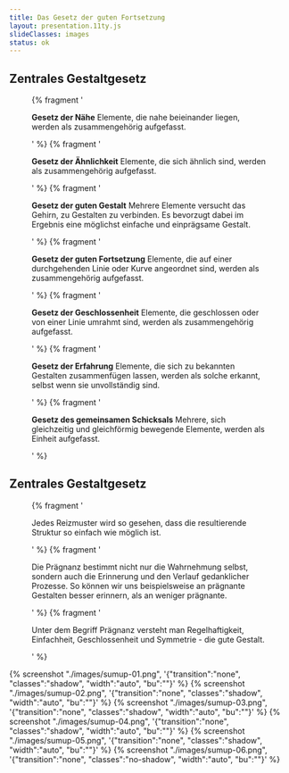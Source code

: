 ```yaml
---
title: Das Gesetz der guten Fortsetzung
layout: presentation.11ty.js
slideClasses: images
status: ok
---
```



<section class="simple">
  <div>
  <h1>Zentrales Gestaltgesetz</h1>
  <figure>
    {% fragment '<p class="list"><strong>Gesetz der Nähe</strong> Elemente, die nahe beieinander liegen, werden als zusammengehörig aufgefasst.</p>' %}
    {% fragment '<p class="list"><strong>Gesetz der Ähnlichkeit</strong> Elemente, die sich ähnlich sind, werden als zusammengehörig aufgefasst.</p>' %}
    {% fragment '<p class="list"><strong>Gesetz der guten Gestalt</strong> Mehrere Elemente versucht das Gehirn, zu Gestalten zu verbinden. Es bevorzugt dabei im Ergebnis eine möglichst einfache und einprägsame Gestalt.</p>' %}
    {% fragment '<p class="list"><strong>Gesetz der guten Fortsetzung</strong> Elemente, die auf einer durchgehenden Linie oder Kurve angeordnet sind, werden als zusammengehörig aufgefasst.</p>' %}
    {% fragment '<p class="list"><strong>Gesetz der Geschlossenheit</strong> Elemente, die geschlossen oder von einer Linie umrahmt sind, werden als zusammengehörig aufgefasst.</p>' %}
    {% fragment '<p class="list"><strong>Gesetz der Erfahrung</strong> Elemente, die sich zu bekannten Gestalten zusammenfügen lassen, werden als solche erkannt, selbst wenn sie unvollständig sind.</p>' %}
    {% fragment '<p class="list"><strong>Gesetz des gemeinsamen Schicksals</strong> Mehrere, sich gleichzeitig und gleichförmig bewegende Elemente, werden als Einheit aufgefasst.</p>' %}
  </figure>
  </div>
</section>

<section class="simple">
  <div>
  <h1>Zentrales Gestaltgesetz</h1>
  <figure>
    {% fragment '<p class="list">Jedes Reizmuster wird so gesehen, dass die resultierende Struktur so einfach wie möglich ist.</p>' %}
    {% fragment '<p class="list">Die Prägnanz bestimmt nicht nur die Wahrnehmung selbst, sondern auch die Erinnerung und den Verlauf gedanklicher Prozesse. So können wir uns beispielsweise an prägnante Gestalten besser erinnern, als an weniger prägnante.</p>' %}
    {% fragment '<p class="list">Unter dem Begriff Prägnanz versteht man Regelhaftigkeit, Einfachheit, Geschlossenheit und Symmetrie - die gute Gestalt.</p>' %}
  </figure>
  </div>
</section>

{% screenshot "./images/sumup-01.png", '{"transition":"none", "classes":"shadow", "width":"auto", "bu":""}' %}
{% screenshot "./images/sumup-02.png", '{"transition":"none", "classes":"shadow", "width":"auto", "bu":""}' %}
{% screenshot "./images/sumup-03.png", '{"transition":"none", "classes":"shadow", "width":"auto", "bu":""}' %}
{% screenshot "./images/sumup-04.png", '{"transition":"none", "classes":"shadow", "width":"auto", "bu":""}' %}
{% screenshot "./images/sumup-05.png", '{"transition":"none", "classes":"shadow", "width":"auto", "bu":""}' %}
{% screenshot "./images/sumup-06.png", '{"transition":"none", "classes":"no-shadow", "width":"auto", "bu":""}' %}